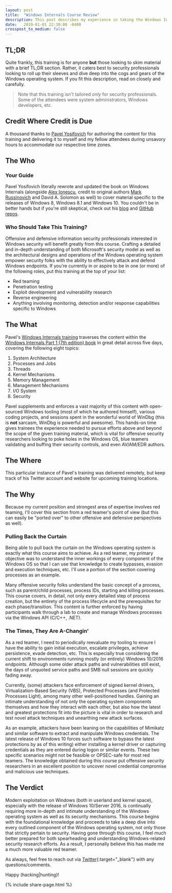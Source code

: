 ```yaml
---
layout: post
title:  "Windows Internals Course Review"
description: This post describes my experience in taking the Windows Internals course offered by Pavel Yosifovich and how it has boosted my capabilities as an offensive security researcher and red teamer.
date:   2019-01-01 22:30:00 -0400
crosspost_to_medium: false
---
```


<title>
   {%if page.title %}
       {{ page.title }}
   {% else %}
       {{ site.title }}
   {% endif %}
</title>

## TL;DR
Quite frankly, this training is for anyone **but** those looking to skim material with a brief TL;DR section. Rather, it caters best to security professionals looking to roll up their sleeves and dive deep into the cogs and gears of the Windows operating system. If you fit this description, read on closely and carefully. 

> Note that this training isn't tailored *only* for security professionals. Some of the attendees were system administrators, Windows developers, etc.

## Credit Where Credit is Due
A thousand thanks to [Pavel Yosifovich](https://twitter.com/zodiacon) for authoring the content for this training and delivering it to myself and my fellow attendees during unsavory hours to accommodate our respective time zones.

## The Who
### Your Guide
Pavel Yosifovich literally rewrote and updated the book on Windows Internals (alongside [Alex Ionescu](https://twitter.com/aionescu), credit to original authors [Mark Russinovich](https://twitter.com/markrussinovich) and David A. Solomon as well) to cover material specific to the releases of Windows 8, Windows 8.1 and Windows 10. You couldn't be in better hands but if you're still skeptical, check out his [blog](http://blogs.microsoft.co.il/pavely/) and [GitHub repos](https://github.com/zodiacon?tab=repositories).

### Who Should Take This Training?
Offensive and defensive information security professionals interested in Windows security will benefit greatly from this course. Crafting a detailed and in-depth understanding of both Microsoft's security model as well as the architectural designs and operations of the Windows operating system empower security folks with the ability to effectively attack and defend Windows endpoints. If you're currently in or aspire to be in one (or more) of the following roles, put this training at the top of your list:

* Red teaming
* Penetration testing
* Exploit development and vulnerability research
* Reverse engineering
* Anything involving monitoring, detection and/or response capabilities specific to Windows

## The What
Pavel's [Windows Internals training](https://scorpiosoftware.net/2018/08/17/public-remote-windows-internals-training/) traverses the content within the [Windows Internals Part 1 (7th edition) book](https://www.amazon.com/Windows-Internals-Part-architecture-management/dp/0735684189) in great detail across five days, covering the following eight topics:

1. System Architecture
2. Processes and Jobs
3. Threads
4. Kernel Mechanisms
5. Memory Management
6. Management Mechanisms
7. I/O System
8. Security

Pavel supplements and enforces a vast majority of this content with open-sourced Windows tooling (most of which he authored himself), various coding projects, and sessions spent in the wonderful world of WinDbg (this is **not** sarcasm, WinDbg is powerful and awesome). This hands-on time gives trainees the experience needed to pursue efforts above and beyond the scope of the given training material, which is vital for offensive security researchers looking to poke holes in the Windows OS, blue teamers validating and buffing their security controls, and even AV/AM/EDR authors.

## The Where
This particular instance of Pavel's training was delivered remotely, but keep track of his Twitter account and website for upcoming training locations.

## The Why
Because my current position and strongest area of expertise involves red teaming, I'll cover this section from a red teamer's point of view (but this can easily be "ported over" to other offensive and defensive perspectives as well).

### Pulling Back the Curtain
Being able to pull back the curtain on the Windows operating system is exactly what this course aims to achieve. As a red teamer, my primary objective was to understand the inner workings of every component of the Windows OS so that I can use that knowledge to create bypasses, evasion and execution techniques, etc. I'll use a portion of the section covering processes as an example. 

Many offensive security folks understand the basic concept of a process, such as parent/child processes, process IDs, starting and killing processes. This course covers, in detail, not only every detailed step of process creation, but the entirety of the process lifecycle and the prerequisites for each phase/transition. This content is further enforced by having participants walk through a lab to create and manage Windows processes via the Windows API (C/C++, .NET). 

### The Times, They Are A-Changin'
As a red teamer, I need to periodically reevaluate my tooling to ensure I have the ability to gain initial execution, escalate privileges, achieve persistence, evade detection, etc. This is especially true considering the current shift to environments running mostly (or entirely) Windows 10/2016 endpoints. Although some older attack paths and vulnerabilities still exist, the days of unquoted service paths and SMB null sessions are quickly fading away.

Currently, (some) attackers face enforcement of signed kernel drivers, Virtualization-Based Security (VBS), Protected Processes (and Protected Processes Light), among many other well-positioned hurdles. Gaining an intimate understanding of not only the operating system components themselves and how they interact with each other, but also how the latest and greatest protections fit into the picture is vital in order to research and test novel attack techniques and unearthing new attack surfaces.

As an example, attackers have been leaning on the capabilities of Mimikatz and similar software to extract and manipulate Windows credentials. The latest release of Windows 10 forces such software to bypass the latest protections by as of this writing) either installing a kernel driver or capturing credentials as they are entered during logon or similar events. These two specific scenarios might not be feasible or OPSEC-safe for most red teamers. The knowledge obtained during this course put offensive security researchers in an excellent position to uncover novel credential compromise and malicious use techniques.

## The Verdict
Modern exploitation on Windows (both in userland and kernel space), especially with the release of Windows 10/Server 2016, is continually requiring more in-depth and intimate understanding of the Windows operating system as well as its security mechanisms. This course begins with the foundational knowledge and proceeds to take a deep dive into every outlined component of the Windows operating system, not only those that strictly pertain to security. Having gone through this course, I feel much better prepared for both spearheading and understanding Windows-related security research efforts. As a result, I personally believe this has made me a much more valuable red teamer. 

As always, feel free to reach out via [Twitter](https://twitter.com/0xdeadbeefJERKY){:target="_blank"} with any questions/comments.

Happy (hacking\|hunting)!

{% include share-page.html %}